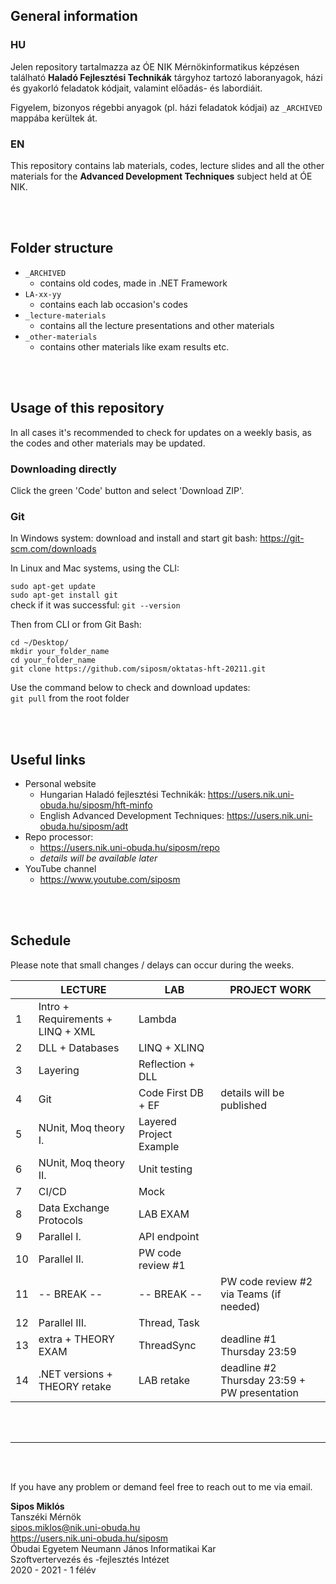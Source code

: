## General information

### HU
Jelen repository tartalmazza az ÓE NIK Mérnökinformatikus képzésen található **Haladó Fejlesztési Technikák** tárgyhoz tartozó laboranyagok, házi és gyakorló feladatok kódjait, valamint előadás- és labordiáit.

Figyelem, bizonyos régebbi anyagok (pl. házi feladatok kódjai) az `_ARCHIVED` mappába kerültek át.

### EN
This repository contains lab materials, codes, lecture slides and all the other materials for the **Advanced Development Techniques** subject held at ÓE NIK.

<br><br>

## Folder structure
- `_ARCHIVED`
  - contains old codes, made in .NET Framework
- `LA-xx-yy`
  - contains each lab occasion's codes
- `_lecture-materials`
  - contains all the lecture presentations and other materials
- `_other-materials`
  - contains other materials like exam results etc.

<br><br>

##  Usage of this repository
In all cases it's recommended to check for updates on a weekly basis, as the codes and other materials may be updated.

### Downloading directly
Click the green 'Code' button and select 'Download ZIP'.

### Git
In Windows system: download and install and start git bash: https://git-scm.com/downloads

In Linux and Mac systems, using the CLI:

`sudo apt-get update`\
`sudo apt-get install git`\
check if it was successful: `git --version`

Then from CLI or from Git Bash:

`cd ~/Desktop/`\
`mkdir your_folder_name`\
`cd your_folder_name`\
`git clone https://github.com/siposm/oktatas-hft-20211.git`

Use the command below to check and download updates:\
`git pull` from the root folder

<br><br>

## Useful links
- Personal website
    - Hungarian Haladó fejlesztési Technikák: https://users.nik.uni-obuda.hu/siposm/hft-minfo
    - English Advanced Development Techniques: https://users.nik.uni-obuda.hu/siposm/adt
- Repo processor:
    - https://users.nik.uni-obuda.hu/siposm/repo
    - *details will be available later*
- YouTube channel
    - https://www.youtube.com/siposm

<br><br>

## Schedule

Please note that small changes / delays can occur during the weeks.

|    | LECTURE                           | LAB                                     | PROJECT WORK                                 |
| -- | --------------------------------- | --------------------------------------- | -------------------------------------------- |
| 1  | Intro + Requirements + LINQ + XML | Lambda                                  |                                              |
| 2  | DLL + Databases                   | LINQ + XLINQ                            |                                              |
| 3  | Layering                          | Reflection + DLL                        |                                              |
| 4  | Git                               | Code First DB + EF                      | details will be published                    |
| 5  | NUnit, Moq theory I.              | Layered Project Example                 |                                              |
| 6  | NUnit, Moq theory II.             | Unit testing                            |                                              |
| 7  | CI/CD                             | Mock                                    |                                              |
| 8  | Data Exchange Protocols           | LAB EXAM                                |                                              |
| 9  | Parallel I.                       | API endpoint                            |                                              |
| 10 | Parallel II.                      | PW code review #1                       |
| 11 | \-- BREAK --                      | \-- BREAK --                            | PW code review #2 via Teams (if needed)      |
| 12 | Parallel III.                     | Thread, Task                            |                                              |
| 13 | extra + THEORY EXAM               | ThreadSync                              | deadline #1 Thursday 23:59                   |
| 14 | .NET versions + THEORY retake     | LAB retake                              | deadline #2 Thursday 23:59 + PW presentation |


<br><br>

---

<br><br>

If you have any problem or demand feel free to reach out to me via email.

**Sipos Miklós**\
Tanszéki Mérnök\
sipos.miklos@nik.uni-obuda.hu\
https://users.nik.uni-obuda.hu/siposm \
Óbudai Egyetem Neumann János Informatikai Kar\
Szoftvertervezés és -fejlesztés Intézet\
2020 - 2021 - 1 félév
